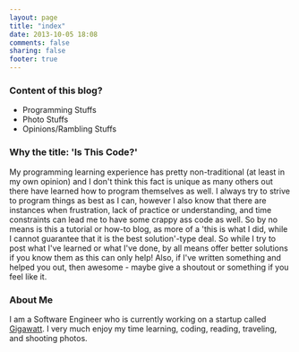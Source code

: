```yaml
---
layout: page
title: "index"
date: 2013-10-05 18:08
comments: false
sharing: false
footer: true
---
```

<h3><b>Content of this blog?</b></h3>
<ul>
	<li>Programming Stuffs</li>
	<li>Photo Stuffs</li>
	<li>Opinions/Rambling Stuffs</li>
</ul>

<h3><b>Why the title: 'Is This Code?'</b></h3>
<p>My programming learning experience has pretty non-traditional (at least in my own opinion) and I don't think this fact is unique as many others out there have learned how to program themselves as well. I always try to strive to program things as best as I can, however I also know that there are instances when frustration, lack of practice or understanding, and time constraints can lead me to have some crappy ass code as well. So by no means is this a tutorial or how-to blog, as more of a 'this is what I did, while I cannot guarantee that it is the best solution'-type deal. So while I try to post what I've learned or what I've done, by all means offer better solutions if you know them as this can only help! Also, if I've written something and helped you out, then awesome - maybe give a shoutout or something if you feel like it.</p>

<h3><b>About Me</b></h3>
<p>I am a Software Engineer who is currently working on a startup called <a href="//:gigawatt.co">Gigawatt</a>. I very much enjoy my time learning, coding, reading, traveling, and shooting photos.</p>